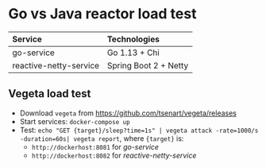 # Go vs Java reactor load test


| Service                | Technologies          |
| :--------------------- | :-------------------- |
| go-service             | Go 1.13 + Chi         |
| reactive-netty-service | Spring Boot 2 + Netty |

## Vegeta load test
* Download `vegeta` from https://github.com/tsenart/vegeta/releases
* Start services: `docker-compose up`
* Test: `echo "GET {target}/sleep?time=1s" | vegeta attack -rate=1000/s -duration=60s| vegeta report`, where `{target}` is:
  * `http://dockerhost:8081` for _go-service_
  * `http://dockerhost:8082` for _reactive-netty-service_